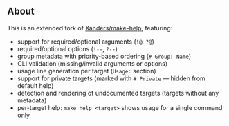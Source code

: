 ## About

This is an extended fork of [Xanders/make-help](https://github.com/Xanders/make-help), 
featuring:

- support for required/optional arguments (`!@`, `?@`)
- required/optional options (`!--`, `?--`)
- group metadata with priority-based ordering (`# Group: Name`)
- CLI validation (missing/invalid arguments or options)
- usage line generation per target (`Usage:` section)
- support for private targets (marked with `# Private` — hidden from default help)
- detection and rendering of undocumented targets (targets without any metadata)
- per-target help: `make help <target>` shows usage for a single command only
